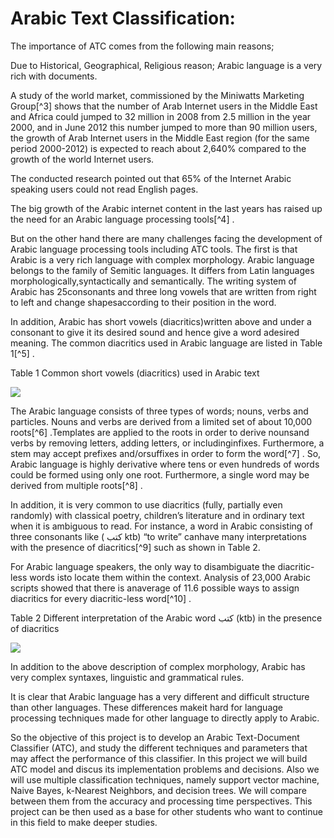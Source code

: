 Arabic Text Classification:
===========================

The importance of ATC comes from the following main reasons;

Due to Historical, Geographical, Religious reason; Arabic language is a
very rich with documents.

A study of the world market, commissioned by the Miniwatts Marketing
Group[^3] shows that the number of Arab Internet users in the Middle
East and Africa could jumped to 32 million in 2008 from 2.5 million in
the year 2000, and in June 2012 this number jumped to more than 90
million users, the growth of Arab Internet users in the Middle East
region (for the same period 2000-2012) is expected to reach about 2,640%
compared to the growth of the world Internet users.

The conducted research pointed out that 65% of the Internet Arabic
speaking users could not read English pages.

The big growth of the Arabic internet content in the last years has
raised up the need for an Arabic language processing tools[^4] .

But on the other hand there are many challenges facing the development
of Arabic language processing tools including ATC tools. The first is
that Arabic is a very rich language with complex morphology. Arabic
language belongs to the family of Semitic languages. It differs from
Latin languages morphologically,syntactically and semantically. The
writing system of Arabic has 25consonants and three long vowels that are
written from right to left and change shapesaccording to their position
in the word.

In addition, Arabic has short vowels (diacritics)written above and under
a consonant to give it its desired sound and hence give a word adesired
meaning. The common diacritics used in Arabic language are listed in
Table 1[^5] .

Table 1 Common short vowels (diacritics) used in Arabic text

![](http://alhassanain.org/english/books/0817-classification_of_arabic_documents/images/image003.jpg)

The Arabic language consists of three types of words; nouns, verbs and
particles. Nouns and verbs are derived from a limited set of about
10,000 roots[^6] .Templates are applied to the roots in order to derive
nounsand verbs by removing letters, adding letters, or includinginfixes.
Furthermore, a stem may accept prefixes and/orsuffixes in order to form
the word[^7] . So, Arabic language is highly derivative where tens or
even hundreds of words could be formed using only one root. Furthermore,
a single word may be derived from multiple roots[^8] .

In addition, it is very common to use diacritics (fully, partially even
randomly) with classical poetry, children’s literature and in ordinary
text when it is ambiguous to read. For instance, a word in Arabic
consisting of three consonants like ( كتب ktb) “to write” canhave many
interpretations with the presence of diacritics[^9] such as shown in
Table 2.

For Arabic language speakers, the only way to disambiguate the
diacritic-less words isto locate them within the context. Analysis of
23,000 Arabic scripts showed that there is anaverage of 11.6 possible
ways to assign diacritics for every diacritic-less word[^10] .

Table 2 Different interpretation of the Arabic word كتب (ktb) in the
presence of diacritics

![](http://alhassanain.org/english/books/0817-classification_of_arabic_documents/images/image005.jpg)

In addition to the above description of complex morphology, Arabic has
very complex syntaxes, linguistic and grammatical rules.

It is clear that Arabic language has a very different and difficult
structure than other languages. These differences makeit hard for
language processing techniques made for other language to directly apply
to Arabic.

So the objective of this project is to develop an Arabic Text-Document
Classifier (ATC), and study the different techniques and parameters that
may affect the performance of this classifier. In this project we will
build ATC model and discus its implementation problems and decisions.
Also we will use multiple classification techniques, namely support
vector machine, Naive Bayes, k-Nearest Neighbors, and decision trees. We
will compare between them from the accuracy and processing time
perspectives. This project can be then used as a base for other students
who want to continue in this field to make deeper studies.


